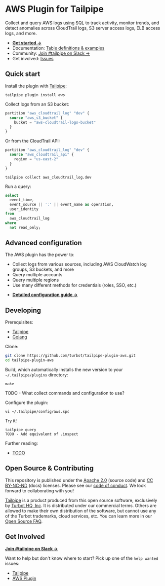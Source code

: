 # AWS Plugin for Tailpipe

Collect and query AWS logs using SQL to track activity, monitor trends, and detect anomalies across CloudTrail logs, S3 server access logs, ELB access logs, and more.

- **[Get started →](https://hub.tailpipe.io/plugins/turbot/aws)**
- Documentation: [Table definitions & examples](https://hub.tailpipe.io/plugins/turbot/aws/tables)
- Community: [Join #tailpipe on Slack →](https://turbot.com/community/join)
- Get involved: [Issues](https://github.com/turbot/tailpipe-plugin-aws/issues)

## Quick start

Install the plugin with [Tailpipe](https://tailpipe.io):

```shell
tailpipe plugin install aws
```

Collect logs from an S3 bucket:

```terraform
partition "aws_cloudtrail_log" "dev" {
  source "aws_s3_bucket" {
    bucket = "aws-cloudtrail-logs-bucket"
  }
}
```

Or from the CloudTrail API:

```terraform
partition "aws_cloudtrail_log" "dev" {
  source "aws_cloudtrail_api" {
    region = "us-east-2"
  }
}
```

```shell
tailpipe collect aws_cloudtrail_log.dev
```

Run a query:

```sql
select
  event_time,
  event_source || ':' || event_name as operation,
  user_identity
from
  aws_cloudtrail_log
where
  not read_only;
```

## Advanced configuration

The AWS plugin has the power to:
* Collect logs from various sources, including AWS CloudWatch log groups, S3 buckets, and more
* Query multiple accounts
* Query multiple regions
* Use many different methods for credentials (roles, SSO, etc.)

- **[Detailed configuration guide →](https://hub.tailpipe.io/plugins/turbot/aws#get-started)**

## Developing

Prerequisites:

- [Tailpipe](https://tailpipe.io/downloads)
- [Golang](https://golang.org/doc/install)

Clone:

```sh
git clone https://github.com/turbot/tailpipe-plugin-aws.git
cd tailpipe-plugin-aws
```

Build, which automatically installs the new version to your `~/.tailpipe/plugins` directory:

```
make
```

TODO - What collect commands and configuration to use?

Configure the plugin:

```
vi ~/.tailpipe/config/aws.spc
```

Try it!

```
tailpipe query
TODO - Add equivalent of .inspect
```

Further reading:

- [TODO](https://tailpipe.io/docs/reference/develop/todo)

## Open Source & Contributing

This repository is published under the [Apache 2.0](https://www.apache.org/licenses/LICENSE-2.0) (source code) and [CC BY-NC-ND](https://creativecommons.org/licenses/by-nc-nd/2.0/) (docs) licenses. Please see our [code of conduct](https://github.com/turbot/.github/blob/main/CODE_OF_CONDUCT.md). We look forward to collaborating with you!

[Tailpipe](https://tailpipe.io) is a product produced from this open source software, exclusively by [Turbot HQ, Inc](https://turbot.com). It is distributed under our commercial terms. Others are allowed to make their own distribution of the software, but cannot use any of the Turbot trademarks, cloud services, etc. You can learn more in our [Open Source FAQ](https://turbot.com/open-source).

## Get Involved

**[Join #tailpipe on Slack →](https://turbot.com/community/join)**

Want to help but don't know where to start? Pick up one of the `help wanted` issues:

- [Tailpipe](https://github.com/turbot/tailpipe/labels/help%20wanted)
- [AWS Plugin](https://github.com/turbot/tailpipe-plugin-aws/labels/help%20wanted)
